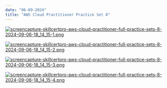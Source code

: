 ```yaml
---
date: "06-09-2024"
title: "AWS Cloud Practitioner Practice Set 8"
---
```

<a href="/blog/images/screencapture-skillcertpro-aws-cloud-practitioner-full-practice-sets-8-2024-09-06-18_14_15-1.png" target="_blank"><img src="/blog/images/screencapture-skillcertpro-aws-cloud-practitioner-full-practice-sets-8-2024-09-06-18_14_15-1.png" alt="screencapture-skillcertpro-aws-cloud-practitioner-full-practice-sets-8-2024-09-06-18_14_15-1.png" /></a>

<a href="/blog/images/screencapture-skillcertpro-aws-cloud-practitioner-full-practice-sets-8-2024-09-06-18_14_15-2.png" target="_blank"><img src="/blog/images/screencapture-skillcertpro-aws-cloud-practitioner-full-practice-sets-8-2024-09-06-18_14_15-2.png" alt="screencapture-skillcertpro-aws-cloud-practitioner-full-practice-sets-8-2024-09-06-18_14_15-2.png" /></a>

<a href="/blog/images/screencapture-skillcertpro-aws-cloud-practitioner-full-practice-sets-8-2024-09-06-18_14_15-3.png" target="_blank"><img src="/blog/images/screencapture-skillcertpro-aws-cloud-practitioner-full-practice-sets-8-2024-09-06-18_14_15-3.png" alt="screencapture-skillcertpro-aws-cloud-practitioner-full-practice-sets-8-2024-09-06-18_14_15-3.png" /></a>

<a href="/blog/images/screencapture-skillcertpro-aws-cloud-practitioner-full-practice-sets-8-2024-09-06-18_14_15-4.png" target="_blank"><img src="/blog/images/screencapture-skillcertpro-aws-cloud-practitioner-full-practice-sets-8-2024-09-06-18_14_15-4.png" alt="screencapture-skillcertpro-aws-cloud-practitioner-full-practice-sets-8-2024-09-06-18_14_15-4.png" /></a>